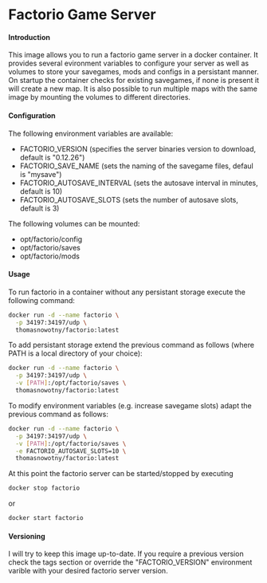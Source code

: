 # Factorio Game Server

#### Introduction
This image allows you to run a factorio game server in a docker container. It provides several evironment variables to configure your server as well as volumes to store your savegames, mods and configs in a persistant manner. On startup the container checks for existing savegames, if none is present it will create a new map. It is also possible to run multiple maps with the same image by mounting the volumes to different directories.

#### Configuration
The following environment variables are available:
* FACTORIO_VERSION (specifies the server binaries version to download, default is "0.12.26")
* FACTORIO_SAVE_NAME (sets the naming of the savegame files, defaul is "mysave")
* FACTORIO_AUTOSAVE_INTERVAL (sets the autosave interval in minutes, default is 10)
* FACTORIO_AUTOSAVE_SLOTS (sets the number of autosave slots, default is 3)

The following volumes can be mounted:
* opt/factorio/config
* opt/factorio/saves
* opt/factorio/mods

#### Usage
To run factorio in a container without any persistant storage execute the following command:
~~~sh
docker run -d --name factorio \
  -p 34197:34197/udp \
  thomasnowotny/factorio:latest
~~~
To add persistant storage extend the previous command as follows (where PATH is a local directory of your choice):
~~~sh
docker run -d --name factorio \
  -p 34197:34197/udp \
  -v [PATH]:/opt/factorio/saves \
  thomasnowotny/factorio:latest
~~~
To modify environment variables (e.g. increase savegame slots) adapt the previous command as follows:
~~~sh
docker run -d --name factorio \
  -p 34197:34197/udp \
  -v [PATH]:/opt/factorio/saves \
  -e FACTORIO_AUTOSAVE_SLOTS=10 \
  thomasnowotny/factorio:latest
~~~
At this point the factorio server can be started/stopped by executing
~~~sh
docker stop factorio
~~~
or
~~~sh
docker start factorio
~~~

#### Versioning
I will try to keep this image up-to-date. If you require a previous version check the tags section or override the "FACTORIO_VERSION" environment varible with your desired factorio server version.
